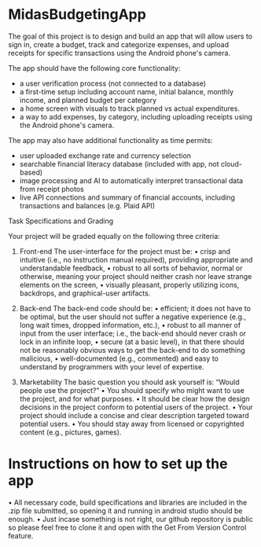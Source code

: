 # MidasBudgetingApp

The goal of this project is to design and build an app that will allow users to sign in, create a budget, 
track and categorize expenses, and upload receipts for specific transactions using the Android phone's camera. 

The app should have the following core functionality:
- a user verification process (not connected to a database)
- a first-time setup including account name, initial balance, monthly income, and planned budget per category
- a home screen with visuals to track planned vs actual expenditures. 
- a way to add expenses, by category, including uploading receipts using the Android phone's camera. 

The app may also have additional functionality as time permits:
- user uploaded exchange rate and currency selection
- searchable financial literacy database (included with app, not cloud-based)
- image processing and AI to automatically interpret transactional data from receipt photos
- live API connections and summary of financial accounts, including transactions and balances (e.g. Plaid API)

Task Specifications and Grading

Your project will be graded equally on the following three criteria:

1. Front-end
The user-interface for the project must be:
• crisp and intuitive (i.e., no instruction manual required), providing appropriate and understandable
feedback,
• robust to all sorts of behavior, normal or otherwise, meaning your project should neither crash nor
leave strange elements on the screen,
• visually pleasant, properly utilizing icons, backdrops, and graphical-user artifacts.

2. Back-end
The back-end code should be:
• efficient; it does not have to be optimal, but the user should not suffer a negative experience (e.g.,
long wait times, dropped information, etc.),
• robust to all manner of input from the user interface; i.e., the back-end should never crash or lock
in an infinite loop,
• secure (at a basic level), in that there should not be reasonably obvious ways to get the back-end to
do something malicious,
• well-documented (e.g., commented) and easy to understand by programmers with your level of
expertise.

3. Marketability
The basic question you should ask yourself is: “Would people use the project?”
• You should specify who might want to use the project, and for what purposes.
• It should be clear how the design decisions in the project conform to potential users of the project.
• Your project should include a concise and clear description targeted toward potential users.
• You should stay away from licensed or copyrighted content (e.g., pictures, games). 

# Instructions on how to set up the app

• All necessary code, build specifications and libraries are included in the .zip file submitted, so opening it and running in android studio should be enough.
• Just incase something is not right, our github repository is public so please feel free to clone it and open with the Get From Version Control feature.


